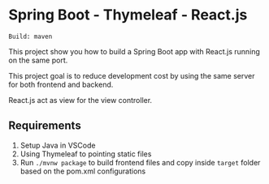 # Spring Boot - Thymeleaf - React.js

`Build: maven`

This project show you how to build a Spring Boot app with React.js running on the same port.

This project goal is to reduce development cost by using the same server for both frontend and backend.

React.js act as view for the view controller.

## Requirements

1. Setup Java in VSCode
2. Using Thymeleaf to pointing static files
3. Run `./mvnw package` to build frontend files and copy inside `target` folder based on the pom.xml configurations